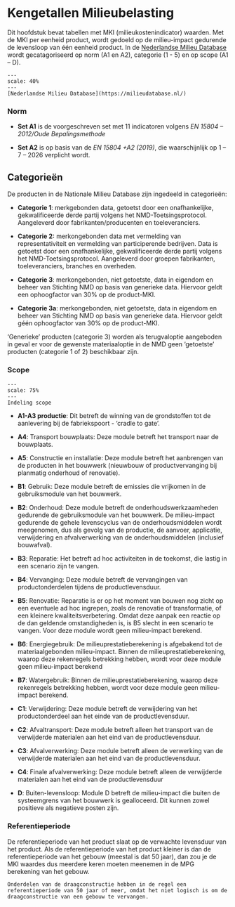# Kengetallen Milieubelasting

Dit hoofdstuk bevat tabellen met MKI (milieukostenindicator) waarden. Met de MKI per eenheid product, wordt gedoeld op de milieu-impact gedurende de levensloop van één eenheid product. In de [Nederlandse Milieu Database](https://milieudatabase.nl/) wordt gecatagoriseerd op  norm (A1 en A2), categorie (1 - 5) en op scope (A1 – D).

```{figure} Images/NMDscreenshot.png
---
scale: 40%
---
[Nederlandse Milieu Database](https://milieudatabase.nl/)
```

### Norm
- **Set A1** is de voorgeschreven set met 11 indicatoren volgens *EN 15804 – 2012/Oude Bepalingsmethode*

- **Set A2** is op basis van de *EN 15804 +A2 (2019)*, die waarschijnlijk op 1 – 7 – 2026 verplicht wordt. 


## Categorieën
De producten in de Nationale Milieu Database zijn ingedeeld in categorieën:

- **Categorie 1**: merkgebonden data, getoetst door een onafhankelijke, gekwalificeerde derde partij volgens het NMD-Toetsingsprotocol. Aangeleverd door fabrikanten/producenten en toeleveranciers.

- **Categorie 2:** merkongebonden data met vermelding van representativiteit en vermelding van participerende bedrijven. Data is getoetst door een onafhankelijke, gekwalificeerde derde partij volgens het NMD-Toetsingsprotocol. Aangeleverd door groepen fabrikanten, toeleveranciers, branches en overheden.

- **Categorie 3**: merkongebonden, niet getoetste, data in eigendom en beheer van Stichting NMD op basis van generieke data. Hiervoor geldt een ophoogfactor van 30% op de product-MKI.

- **Categorie 3a**: merkongebonden, niet getoetste, data in eigendom en beheer van Stichting NMD op basis van generieke data. Hiervoor geldt géén ophoogfactor van 30% op de product-MKI.

‘Generieke’ producten (categorie 3) worden als terugvaloptie aangeboden in geval er voor de gewenste materiaaloptie in de NMD geen ‘getoetste’ producten (categorie 1 of 2) beschikbaar zijn.



### Scope

```{figure} Images/MKIindeling.png
---
scale: 75%
---
Indeling scope
```

- **A1-A3 productie**: Dit betreft de winning van de grondstoffen tot de aanlevering bij de fabriekspoort - ‘cradle to gate’. 

- **A4**: Transport bouwplaats: Deze module betreft het transport naar de bouwplaats.

- **A5**: Constructie en installatie: Deze module betreft het aanbrengen van de producten in het bouwwerk (nieuwbouw of productvervanging bij planmatig onderhoud of renovatie).

- **B1**: Gebruik: Deze module betreft de emissies die vrijkomen in de gebruiksmodule van het bouwwerk. <!-- Voorbeeld toevoegen -->

- **B2**: Onderhoud: Deze module betreft de onderhoudswerkzaamheden gedurende de gebruiksmodule van het bouwwerk. De milieu-impact gedurende de gehele levenscyclus van de onderhoudsmiddelen wordt meegenomen, dus als gevolg van de productie, de aanvoer, applicatie, verwijdering en afvalverwerking van de onderhoudsmiddelen (inclusief bouwafval).

- **B3**: Reparatie: Het betreft ad hoc activiteiten in de toekomst, die lastig in een scenario zijn te vangen. 

- **B4**: Vervanging:  Deze module betreft de vervangingen van productonderdelen tijdens de productlevensduur.

- **B5**: Renovatie: Reparatie is er op het moment van bouwen nog zicht op een eventuele ad hoc ingrepen, zoals de renovatie of transformatie, of een kleinere kwaliteitsverbetering. Omdat deze aanpak een reactie op de dan geldende omstandigheden is, is B5 slecht in een scenario te vangen. Voor deze module wordt geen milieu-impact berekend.

- **B6**: Energiegebruik: De milieuprestatieberekening is afgebakend tot de materiaalgebonden milieu-impact. Binnen de milieuprestatieberekening, waarop deze rekenregels betrekking hebben, wordt voor deze module geen milieu-impact berekend

- **B7**: Watergebruik: Binnen de milieuprestatieberekening, waarop deze rekenregels betrekking hebben, wordt voor deze module geen milieu-impact berekend.

- **C1**: Verwijdering: Deze module betreft de verwijdering van het productonderdeel aan het einde van de productlevensduur. 

- **C2**: Afvaltransport: Deze module betreft alleen het transport van de verwijderde materialen aan het eind van de productlevensduur.

- **C3**: Afvalverwerking: Deze module betreft alleen de verwerking van de verwijderde materialen aan het eind van de productlevensduur.

- **C4**: Finale afvalverwerking: Deze module betreft alleen de verwijderde materialen aan het eind van de productlevensduur

- **D**: Buiten-levensloop: Module D betreft de milieu-impact die buiten de systeemgrens van het bouwwerk is gealloceerd. Dit kunnen zowel positieve als negatieve posten zijn. <!-- Voorbeeld toevoegen -->


 
### Referentieperiode 

De referentieperiode van het product slaat op de verwachte levensduur van het product. Als de referentieperiode van het product kleiner is dan de referentieperiode van het gebouw (meestal is dat 50 jaar), dan zou je de MKI waardes dus meerdere keren moeten meenemen in de MPG berekening van het gebouw.

```{note}
Onderdelen van de draagconstructie hebben in de regel een referentieperiode van 50 jaar of meer, omdat het niet logisch is om de draagconstructie van een gebouw te vervangen.
```
